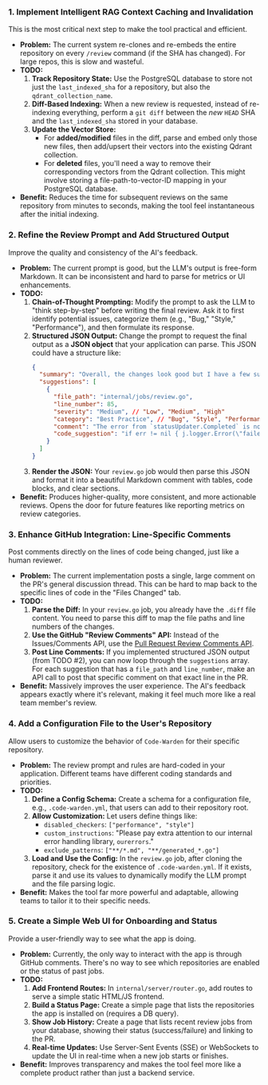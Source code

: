 ### 1. **Implement Intelligent RAG Context Caching and Invalidation**

This is the most critical next step to make the tool practical and efficient.

*   **Problem:** The current system re-clones and re-embeds the entire repository on every `/review` command (if the SHA has changed). For large repos, this is slow and wasteful.
*   **TODO:**
    1.  **Track Repository State:** Use the PostgreSQL database to store not just the `last_indexed_sha` for a repository, but also the `qdrant_collection_name`.
    2.  **Diff-Based Indexing:** When a new review is requested, instead of re-indexing everything, perform a `git diff` between the *new* `HEAD` SHA and the `last_indexed_sha` stored in your database.
    3.  **Update the Vector Store:**
        *   For **added/modified** files in the diff, parse and embed only those new files, then add/upsert their vectors into the existing Qdrant collection.
        *   For **deleted** files, you'll need a way to remove their corresponding vectors from the Qdrant collection. This might involve storing a file-path-to-vector-ID mapping in your PostgreSQL database.
*   **Benefit:** Reduces the time for subsequent reviews on the same repository from minutes to seconds, making the tool feel instantaneous after the initial indexing.

### 2. **Refine the Review Prompt and Add Structured Output**

Improve the quality and consistency of the AI's feedback.

*   **Problem:** The current prompt is good, but the LLM's output is free-form Markdown. It can be inconsistent and hard to parse for metrics or UI enhancements.
*   **TODO:**
    1.  **Chain-of-Thought Prompting:** Modify the prompt to ask the LLM to "think step-by-step" before writing the final review. Ask it to first identify potential issues, categorize them (e.g., "Bug," "Style," "Performance"), and then formulate its response.
    2.  **Structured JSON Output:** Change the prompt to request the final output as a **JSON object** that your application can parse. This JSON could have a structure like:
        ```json
        {
          "summary": "Overall, the changes look good but I have a few suggestions regarding error handling.",
          "suggestions": [
            {
              "file_path": "internal/jobs/review.go",
              "line_number": 85,
              "severity": "Medium", // "Low", "Medium", "High"
              "category": "Best Practice", // "Bug", "Style", "Performance"
              "comment": "The error from `statusUpdater.Completed` is not handled. While the job is ending, it's good practice to log this failure.",
              "code_suggestion": "if err != nil { j.logger.Error(\"failed to update final status\", \"error\", err) }"
            }
          ]
        }
        ```
    3.  **Render the JSON:** Your `review.go` job would then parse this JSON and format it into a beautiful Markdown comment with tables, code blocks, and clear sections.
*   **Benefit:** Produces higher-quality, more consistent, and more actionable reviews. Opens the door for future features like reporting metrics on review categories.

### 3. **Enhance GitHub Integration: Line-Specific Comments**

Post comments directly on the lines of code being changed, just like a human reviewer.

*   **Problem:** The current implementation posts a single, large comment on the PR's general discussion thread. This can be hard to map back to the specific lines of code in the "Files Changed" tab.
*   **TODO:**
    1.  **Parse the Diff:** In your `review.go` job, you already have the `.diff` file content. You need to parse this diff to map the file paths and line numbers of the changes.
    2.  **Use the GitHub "Review Comments" API:** Instead of the Issues/Comments API, use the [Pull Request Review Comments API](https://docs.github.com/en/rest/pulls/comments?apiVersion=2022-11-28#create-a-review-comment-for-a-pull-request).
    3.  **Post Line Comments:** If you implemented structured JSON output (from TODO #2), you can now loop through the `suggestions` array. For each suggestion that has a `file_path` and `line_number`, make an API call to post that specific comment on that exact line in the PR.
*   **Benefit:** Massively improves the user experience. The AI's feedback appears exactly where it's relevant, making it feel much more like a real team member's review.

### 4. **Add a Configuration File to the User's Repository**

Allow users to customize the behavior of `Code-Warden` for their specific repository.

*   **Problem:** The review prompt and rules are hard-coded in your application. Different teams have different coding standards and priorities.
*   **TODO:**
    1.  **Define a Config Schema:** Create a schema for a configuration file, e.g., `.code-warden.yml`, that users can add to their repository root.
    2.  **Allow Customization:** Let users define things like:
        *   `disabled_checkers`: `["performance", "style"]`
        *   `custom_instructions`: "Please pay extra attention to our internal error handling library, `ourerrors`."
        *   `exclude_patterns`: `["**/*.md", "**/generated_*.go"]`
    3.  **Load and Use the Config:** In the `review.go` job, after cloning the repository, check for the existence of `.code-warden.yml`. If it exists, parse it and use its values to dynamically modify the LLM prompt and the file parsing logic.
*   **Benefit:** Makes the tool far more powerful and adaptable, allowing teams to tailor it to their specific needs.

### 5. **Create a Simple Web UI for Onboarding and Status**

Provide a user-friendly way to see what the app is doing.

*   **Problem:** Currently, the only way to interact with the app is through GitHub comments. There's no way to see which repositories are enabled or the status of past jobs.
*   **TODO:**
    1.  **Add Frontend Routes:** In `internal/server/router.go`, add routes to serve a simple static HTML/JS frontend.
    2.  **Build a Status Page:** Create a simple page that lists the repositories the app is installed on (requires a DB query).
    3.  **Show Job History:** Create a page that lists recent review jobs from your database, showing their status (success/failure) and linking to the PR.
    4.  **Real-time Updates:** Use Server-Sent Events (SSE) or WebSockets to update the UI in real-time when a new job starts or finishes.
*   **Benefit:** Improves transparency and makes the tool feel more like a complete product rather than just a backend service.